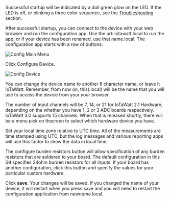 Successful startup will be indicated by a dull green glow on the LED.  If the LED is off, or blinking a three color sequence, see the [Troubleshooting](https://github.com/boblemaire/IoTaWatt/wiki/Troubleshooting) section.

After successful startup, you can connect to the device with your web browser and run the configuration app. Use the url: iotawatt.local to run the app, or if your device has been renamed, use that name.local.  The configuration app starts with a row of buttons:

![Config Main Menu](http://iotawatt.com/Images/config_main_menu.PNG)

Click Configure Device.

![Config Device](http://iotawatt.com/Images/Config_device.PNG)

You can change the device name to another 8 character name, or leave it IoTaWatt.  Remember, from now on, this(.local) will be the name that you will use to access the device from your your browser.

The number of input channels will be 7, 14, or 21 for IoTaWatt 2.1 Hardware, depending on the whether you have 1, 2 or 3 ADC boards respectively.  IoTaWatt 3.0 supports 15 channels.  When that is released shortly, there will be a menu pick on thscreen to select which hardware device you have. 

Set your local time zone relative to UTC time.  All of the measurements are time stamped using UTC, but the log messages and various reporting apps will use this factor to show the data in local time.

The configure burden resistors button will allow specification of any burden resistors that are soldered to your board.  The default configuration in this Git specifies 24ohm burden resistors for all inputs.  If your board has another configuration, click this button and specify the values for your particular custom hardware.

Click **save**. Your changes will be saved.   If you changed the name of your device, it will restart when you press save and you will need to restart the configuration application from _newname_.local.